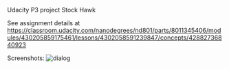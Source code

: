 
Udacity P3 project Stock Hawk

See assignment details at
   https://classroom.udacity.com/nanodegrees/nd801/parts/8011345406/modules/430205859175461/lessons/4302058591239847/concepts/42882736840923

Screenshots:
 ![dialog]()
